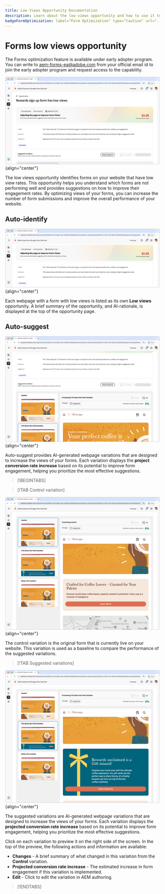 ```yaml
---
title: Low Views Opportunity Documentation
description: Learn about the low views opportunity and how to use it to improve form engagement on your website.
badgeFormOptimization: label="Form Optimization" type="Caution" url="../../opportunity-types/form-optimization.md" tooltip="Form Optimization"
---
```


# Forms low views opportunity

<span class="preview"> The Forms optimization feature is available under early adopter program. You can write to aem-forms-ea@adobe.com from your official email id to join the early adopter program and request access to the capability. </span>

![Low views opportunity](./assets/low-views/hero.png){align="center"}

The low views opportunity identifies forms on your website that have low view rates. This opportunity helps you understand which forms are not performing well and provides suggestions on how to improve their engagement rates. By optimizing views of your forms, you can increase the number of form submissions and improve the overall performance of your website.

## Auto-identify

![Auto-identify low views](./assets/low-views/auto-identify.png){align="center"}

Each webpage with a form with low views is listed as its own **Low views** opportunity. A brief summary of the opportunity, and AI-rationale, is displayed at the top of the opportunity page.

## Auto-suggest

![Auto-suggest low views](./assets/low-views/auto-suggest.png){align="center"}

Auto-suggest provides AI-generated webpage variations that are designed to increase the views of your forms. Each variation displays the **project conversion rate increase** based on its potential to improve form engagement, helping you prioritize the most effective suggestions.

>[!BEGINTABS]

>[!TAB Control variation]

![Control variations](./assets/low-views/control-variation.png){align="center"}

The control variation is the original form that is currently live on your website. This variation is used as a baseline to compare the performance of the suggested variations.

>[!TAB Suggested variations]

![Suggested variations](./assets/low-views/suggested-variations.png){align="center"}

The suggested variations are AI-generated webpage variations that are designed to increase the views of your forms. Each variation displays the **projected conversion rate increase** based on its potential to improve form engagement, helping you prioritize the most effective suggestions.

Click on each variation to preview it on the right side of the screen. In the top of the preview, the following actions and information are available:

* **Changes** - A brief summary of what changed in this variation from the **Control** variation.
* **Projected conversion rate increase** - The estimated increase in form engagement if this variation is implemented.
* **Edit** - Click to edit the variation in AEM authoring.

>[!ENDTABS]

<!-- 

## Auto-optimize

[!BADGE Ultimate]{type=Positive tooltip="Ultimate"}

![Auto-optimize low views](./assets/low-views/auto-optimize.png){align="center"}

Sites Optimizer Ultimate adds the ability to deploy auto-optimization for the issues found by the low views opportunity.

>[!BEGINTABS]

>[!TAB Test multiple]


>[!TAB Publish selected]

{{auto-optimize-deploy-optimization-slack}}

>[!TAB Request approval]

{{auto-optimize-request-approval}}

>[!ENDTABS]

--> 

